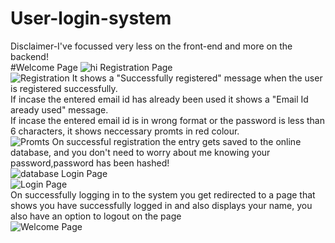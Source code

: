# User-login-system
  Disclaimer-I've focussed very less on the front-end and more on the backend!  
 #Welcome Page
 ![hi](https://user-images.githubusercontent.com/69393822/122626039-ca885880-d0c5-11eb-8d7b-24b3923ac2aa.JPG)
  Registration Page  
  ![Registration](https://user-images.githubusercontent.com/69393822/122625831-cd367e00-d0c4-11eb-8f0f-04afabe447b2.JPG)
  It shows a "Successfully registered" message when the user is registered successfully.  
    If incase the entered email id has already been used it shows a "Email Id aready used" message.  
      If incase the entered email id is in wrong format or the password is less than 6 characters, it shows neccessary promts in red colour.  
  ![Promts](https://user-images.githubusercontent.com/69393822/122625935-4504a880-d0c5-11eb-92ae-9ea9fb1ce46a.JPG)
  On successful registration the entry gets saved to the online database, and you don't need to worry about me knowing your password,password has been hashed!  
  ![database](https://user-images.githubusercontent.com/69393822/122625982-8eed8e80-d0c5-11eb-9d0e-6c1723afd0ee.JPG)
  Login Page  
  ![Login Page](https://user-images.githubusercontent.com/69393822/122625946-5948a580-d0c5-11eb-8b3c-5dd3400ceb05.JPG)  
  On successfully logging in to the system you get redirected to a page that shows you have successfully logged in and also displays your name, you also have an option to logout on the page  
  ![Welcome Page](https://user-images.githubusercontent.com/69393822/122626096-1f2bd380-d0c6-11eb-942c-689a5c4414a6.JPG)

